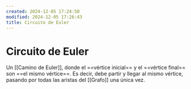 ```yaml
---
created: 2024-12-05 17:24:50
modified: 2024-12-05 17:26:43
title: Circuito de Euler
---
```


# Circuito de Euler

Un [[Camino de Euler]], donde el ==vértice inicial== y el ==vértice final== son ==el mismo vértice==. Es decir, debe partir y llegar al mismo vértice, pasando por todas las aristas del [[Grafo]] una única vez.
